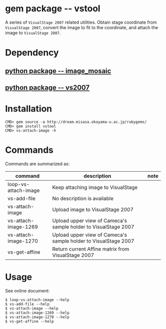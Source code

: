 # gem package -- vstool

A series of `VisualStage 2007` related utilities.  Obtain stage
coordinate from `VisualStage 2007`, convert the image to fit to the
coordinate, and attach the image to `VisualStage 2007`.


# Dependency

## [python package -- image_mosaic](https://github.com/misasa/image_mosaic)

## [python package -- vs2007](https://gitlab.misasa.okayama-u.ac.jp/pythonpackage/vs2007/tree/master)

# Installation

    CMD> gem source -a http://dream.misasa.okayama-u.ac.jp/rubygems/
    CMD> gem install vstool
    CMD> vs-attach-image -h

# Commands

Commands are summarized as:

| command              | description                                                          | note |
| -------------------- | -------------------------------------------------------------------- | ---- |
| loop-vs-attach-image | Keep attaching image to VisualStage                                  |      |
| vs-add-file          | No description is available                                          |      |
| vs-attach-image      | Upload image to VisualStage 2007                                     |      |
| vs-attach-image-1269 | Upload upper view of Cameca's sample holder to VisualStage 2007      |      |
| vs-attach-image-1270 | Upload upper view of Cameca's sample holder to VisualStage 2007      |      |
| vs-get-affine        | Return current Affine matrix from VisualStage 2007                   |      |

# Usage

See online document:

    $ loop-vs-attach-image --help
    $ vs-add-file --help
    $ vs-attach-image --help
    $ vs-attach-image-1269 --help
    $ vs-attach-image-1270 --help
    $ vs-get-affine --help
